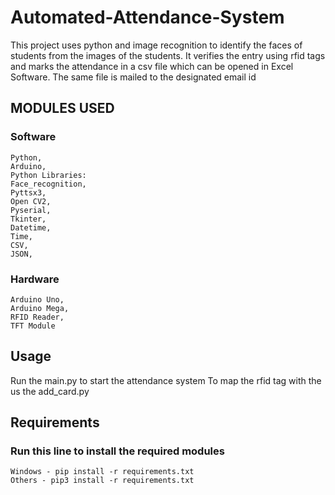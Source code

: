 # Automated-Attendance-System

This project uses python and image recognition to identify the faces of students from the images of the students. It verifies the entry using rfid tags and marks the attendance in a csv file which can be opened in Excel Software. The same file is mailed to the designated email id

## MODULES USED

### Software

    Python,
    Arduino,
    Python Libraries:
    Face_recognition,
    Pyttsx3,
    Open CV2,
    Pyserial,
    Tkinter,
    Datetime,
    Time,
    CSV,
    JSON,

### Hardware

    Arduino Uno,
    Arduino Mega,
    RFID Reader,
    TFT Module

## Usage

Run the main.py to start the attendance system
To map the rfid tag with the us the add_card.py

## Requirements

### Run this line to install the required modules

    Windows - pip install -r requirements.txt
    Others - pip3 install -r requirements.txt
